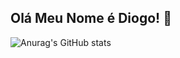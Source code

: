 ## Olá Meu Nome é Diogo! 👋

![Anurag's GitHub stats](https://github-readme-stats.vercel.app/api?username=DigogSXD&show_icons=true&theme=radical)
